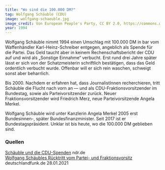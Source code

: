 ```yaml
---
title: "Wo sind die 100.000 DM?"
tag: Wolfgang Schäuble (CDU)
image: wolfgang-schaeuble.jpg
image_credit: Von European People's Party, CC BY 2.0, https://commons.wikimedia.org/wiki/File:4th_EPP_St_G%C3%A9ry_Dialogue;_Jan._2014_(12189287345)_(cropped).jpg
year: 1994
---
```


Wolfgang Schäuble nimmt 1994 einen Umschlag mit 100.000 DM in bar vom Waffenhändler Karl-Heinz-Schreiber entgegen,
angeblich als Spende für die Partei. Das Geld taucht aber in keinem Rechenschaftsbericht der CDU auf und wird als
„Sonstige Einnahme“ verbucht. Erst rund drei Jahre später lässt er sich von der Schatzmeisterin schriftlich bestätigen,
dass das Geld ordentlich verbucht wurde. Offenbar will er sich rein waschen, schweigt sonst aber beharrlich.

Bis 2000. Nachdem er erfahren hat, dass JournalistInnen recherchieren, tritt Schäuble die Flucht nach vorn an — und als
CDU-Fraktionsvorsitzender im Bundestag, sowie als Parteivorsitzender zurück. Neuer Fraktionsvorsitzender wird
Friedrich Merz, neue Parteivorsitzende Angela Merkel.

Wolfgang Schäuble wird unter Kanzlerin Angela Merkel 2005 erst Bundesinnen-, später Bundesfinanzminister.
Seit 2017 ist er Bundestagspräsident. Unklar ist bis heute, wo die 100.000 DM geblieben sind.

<!--more-->

### Quellen

[Schäuble und die CDU-Spenden][ndr] ndr.de  
[Wolfgang Schäubles Rücktritt vom Partei- und Fraktionsvorsitz][dlf] deutschlandfunk.de 28.01.2021  


[dlf]: https://www.deutschlandfunk.de/cdu-spendenaffaere-vor-20-jahren-wolfgang-schaeubles.871.de.html?dram:article_id=470343
[ndr]: https://daserste.ndr.de/panorama/archiv/2000/Schaeuble-und-die-CDU-Spenden,erste7502.html
